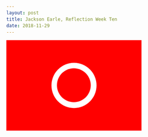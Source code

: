 ```yaml
---
layout: post
title: Jackson Earle, Reflection Week Ten
date: 2018-11-29
---
```




![MY FLAG](/images/tunisiaP1.png)
